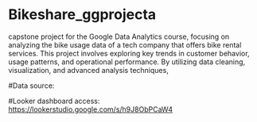 # Bikeshare_ggprojecta 
capstone project for the Google Data Analytics course, focusing on analyzing the bike usage data of a tech company that offers bike rental services. This project involves exploring key trends in customer behavior, usage patterns, and operational performance. By utilizing data cleaning, visualization, and advanced analysis techniques, 

#Data source: 

#Looker dashboard access: https://lookerstudio.google.com/s/h9J8ObPCaW4
